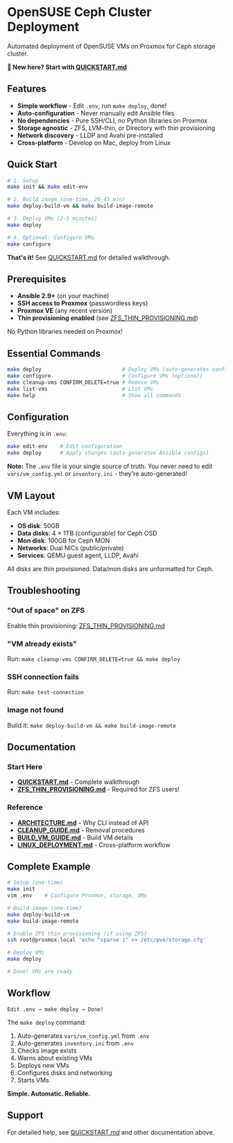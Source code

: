# OpenSUSE Ceph Cluster Deployment

Automated deployment of OpenSUSE VMs on Proxmox for Ceph storage cluster.

**🚀 New here? Start with [QUICKSTART.md](QUICKSTART.md)**

## Features

- **Simple workflow** - Edit `.env`, run `make deploy`, done!
- **Auto-configuration** - Never manually edit Ansible files
- **No dependencies** - Pure SSH/CLI, no Python libraries on Proxmox
- **Storage agnostic** - ZFS, LVM-thin, or Directory with thin provisioning
- **Network discovery** - LLDP and Avahi pre-installed
- **Cross-platform** - Develop on Mac, deploy from Linux

## Quick Start

```bash
# 1. Setup
make init && make edit-env

# 2. Build image (one-time, 20-45 min)
make deploy-build-vm && make build-image-remote

# 3. Deploy VMs (2-5 minutes)
make deploy

# 4. Optional: Configure VMs
make configure
```

**That's it!** See [QUICKSTART.md](QUICKSTART.md) for detailed walkthrough.

## Prerequisites

- **Ansible 2.9+** (on your machine)
- **SSH access to Proxmox** (passwordless keys)
- **Proxmox VE** (any recent version)
- **Thin provisioning enabled** (see [ZFS_THIN_PROVISIONING.md](ZFS_THIN_PROVISIONING.md))

No Python libraries needed on Proxmox!

## Essential Commands

```bash
make deploy                          # Deploy VMs (auto-generates configs)
make configure                       # Configure VMs (optional)
make cleanup-vms CONFIRM_DELETE=true # Remove VMs
make list-vms                        # List VMs
make help                            # Show all commands
```

## Configuration

Everything is in `.env`:

```bash
make edit-env    # Edit configuration
make deploy      # Apply changes (auto-generates Ansible configs)
```

**Note:** The `.env` file is your single source of truth. You never need to edit `vars/vm_config.yml` or `inventory.ini` - they're auto-generated!

## VM Layout

Each VM includes:
- **OS disk**: 50GB
- **Data disks**: 4 × 1TB (configurable) for Ceph OSD
- **Mon disk**: 100GB for Ceph MON
- **Networks**: Dual NICs (public/private)
- **Services**: QEMU guest agent, LLDP, Avahi

All disks are thin provisioned. Data/mon disks are unformatted for Ceph.

## Troubleshooting

### "Out of space" on ZFS
Enable thin provisioning: [ZFS_THIN_PROVISIONING.md](ZFS_THIN_PROVISIONING.md)

### "VM already exists"
Run: `make cleanup-vms CONFIRM_DELETE=true && make deploy`

### SSH connection fails
Run: `make test-connection`

### Image not found
Build it: `make deploy-build-vm && make build-image-remote`

## Documentation

### Start Here
- **[QUICKSTART.md](QUICKSTART.md)** - Complete walkthrough
- **[ZFS_THIN_PROVISIONING.md](ZFS_THIN_PROVISIONING.md)** - Required for ZFS users!

### Reference
- **[ARCHITECTURE.md](ARCHITECTURE.md)** - Why CLI instead of API
- **[CLEANUP_GUIDE.md](CLEANUP_GUIDE.md)** - Removal procedures
- **[BUILD_VM_GUIDE.md](BUILD_VM_GUIDE.md)** - Build VM details
- **[LINUX_DEPLOYMENT.md](LINUX_DEPLOYMENT.md)** - Cross-platform workflow

## Complete Example

```bash
# Setup (one-time)
make init
vim .env    # Configure Proxmox, storage, VMs

# Build image (one-time)
make deploy-build-vm
make build-image-remote

# Enable ZFS thin provisioning (if using ZFS)
ssh root@proxmox.local 'echo "sparse 1" >> /etc/pve/storage.cfg'

# Deploy VMs
make deploy

# Done! VMs are ready
```

## Workflow

```
Edit .env → make deploy → Done!
```

The `make deploy` command:
1. Auto-generates `vars/vm_config.yml` from `.env`
2. Auto-generates `inventory.ini` from `.env`
3. Checks image exists
4. Warns about existing VMs
5. Deploys new VMs
6. Configures disks and networking
7. Starts VMs

**Simple. Automatic. Reliable.**

## Support

For detailed help, see [QUICKSTART.md](QUICKSTART.md) and other documentation above.
